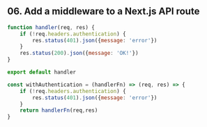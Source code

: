 ## 06. Add a middleware to a Next.js API route

<Timestamp start="1:04" end="1:06">
    
```jsx
function handler(req, res) {
    if (!req.headers.authentication) {
        res.status(401).json({message: 'error'})
    }
    res.status(200).json({message: 'OK!'})
}

export default handler
```

</Timestamp>


<Timestamp start="1:20" end="1:23">
    
```jsx
const withAuthentication = (handlerFn) => (req, res) => {
    if (!req.headers.authentication) {
        res.status(401).json({message: 'error'})
    }
    return handlerFn(req,res)
}
```

</Timestamp>

